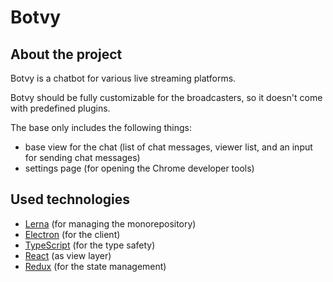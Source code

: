 # Botvy

## About the project

Botvy is a chatbot for various live streaming platforms.

Botvy should be fully customizable for the broadcasters, so it doesn't come with predefined plugins.

The base only includes the following things:

-   base view for the chat (list of chat messages, viewer list, and an input for sending chat messages)
-   settings page (for opening the Chrome developer tools)

## Used technologies

-   [Lerna](https://lerna.js.org/) (for managing the monorepository)
-   [Electron](https://www.electronjs.org/) (for the client)
-   [TypeScript](https://www.typescriptlang.org/) (for the type safety)
-   [React](https://reactjs.org/) (as view layer)
-   [Redux](https://redux.js.org/) (for the state management)
